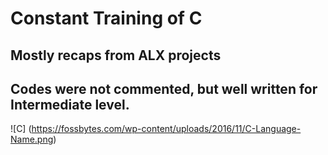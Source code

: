 # Constant Training of C
## Mostly recaps from ALX projects
## Codes were not commented, but well written for Intermediate level.

![C] (https://fossbytes.com/wp-content/uploads/2016/11/C-Language-Name.png)
